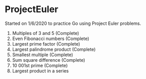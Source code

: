 # ProjectEuler
Started on 1/6/2020 to practice Go using Project Euler problems. 

1. Multiples of 3 and 5 (Complete)
2. Even Fibonacci numbers (Complete)
3. Largest prime factor (Complete)
4. Largest palindrome product (Complete)
5. Smallest multiple (Complete)
6. Sum square difference (Complete)
7. 10 001st prime (Complete)
8. Largest product in a series
